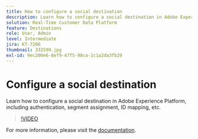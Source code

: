 ```yaml
---
title: How to configure a social destination
description: Learn how to configure a social destination in Adobe Experience Platform, including authentication, segment assignment, ID mapping, etc.
solution: Real-Time Customer Data Platform
feature: Destinations
role: User, Admin
level: Intermediate
jira: KT-7206
thumbnail: 332599.jpg
exl-id: 9ec200e6-8ef9-47f5-98ca-1c1a2da3fb29
---
```

# Configure a social destination

Learn how to configure a social destination in Adobe Experience Platform, including authentication, segment assignment, ID mapping, etc.

>[!VIDEO](https://video.tv.adobe.com/v/332599/?quality=12&learn=on)

For  more information, please visit the [documentation](https://experienceleague.adobe.com/docs/experience-platform/destinations/catalog/social/overview.html).
